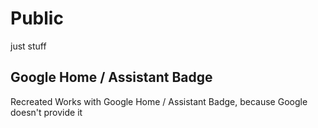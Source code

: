 Public
======

just stuff

## Google Home / Assistant Badge
Recreated Works with Google Home / Assistant Badge, because Google doesn't provide it
